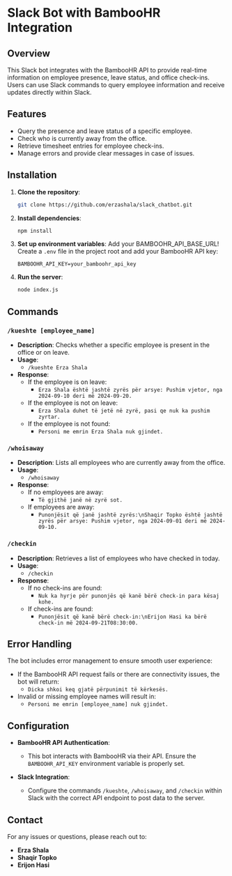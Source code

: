 # Slack Bot with BambooHR Integration

## Overview
This Slack bot integrates with the BambooHR API to provide real-time information on employee presence, leave status, and office check-ins. Users can use Slack commands to query employee information and receive updates directly within Slack.

## Features
- Query the presence and leave status of a specific employee.
- Check who is currently away from the office.
- Retrieve timesheet entries for employee check-ins.
- Manage errors and provide clear messages in case of issues.

## Installation

1. **Clone the repository**:
    ```bash
    git clone https://github.com/erzashala/slack_chatbot.git
    ```

2. **Install dependencies**:
    ```bash
    npm install
    ```

3. **Set up environment variables**:
   Add your BAMBOOHR_API_BASE_URL!
   Create a `.env` file in the project root and add your BambooHR API key:
    ```plaintext
    BAMBOOHR_API_KEY=your_bamboohr_api_key
    ```

5. **Run the server**:
    ```bash
    node index.js
    ```

## Commands

### `/kueshte [employee_name]`
- **Description**: Checks whether a specific employee is present in the office or on leave.
- **Usage**: 
  - `/kueshte Erza Shala`
- **Response**:
  - If the employee is on leave: 
    - `Erza Shala është jashtë zyrës për arsye: Pushim vjetor, nga 2024-09-10 deri më 2024-09-20.`
  - If the employee is not on leave:
    - `Erza Shala duhet të jetë në zyrë, pasi qe nuk ka pushim zyrtar.`
  - If the employee is not found:
    - `Personi me emrin Erza Shala nuk gjindet.`

### `/whoisaway`
- **Description**: Lists all employees who are currently away from the office.
- **Usage**: 
  - `/whoisaway`
- **Response**:
  - If no employees are away:
    - `Të gjithë janë në zyrë sot.`
  - If employees are away:
    - `Punonjësit që janë jashtë zyrës:\nShaqir Topko është jashtë zyrës për arsye: Pushim vjetor, nga 2024-09-01 deri më 2024-09-10.`

### `/checkin`
- **Description**: Retrieves a list of employees who have checked in today.
- **Usage**: 
  - `/checkin`
- **Response**:
  - If no check-ins are found:
    - `Nuk ka hyrje për punonjës që kanë bërë check-in para kësaj kohe.`
  - If check-ins are found:
    - `Punonjësit që kanë bërë check-in:\nErijon Hasi ka bërë check-in më 2024-09-21T08:30:00.`

## Error Handling
The bot includes error management to ensure smooth user experience:
- If the BambooHR API request fails or there are connectivity issues, the bot will return:
  - `Dicka shkoi keq gjatë përpunimit të kërkesës.`
- Invalid or missing employee names will result in:
  - `Personi me emrin [employee_name] nuk gjindet.`

## Configuration

- **BambooHR API Authentication**:
  - This bot interacts with BambooHR via their API. Ensure the `BAMBOOHR_API_KEY` environment variable is properly set.
  
- **Slack Integration**:
  - Configure the commands `/kueshte`, `/whoisaway`, and `/checkin` within Slack with the correct API endpoint to post data to the server.


## Contact
For any issues or questions, please reach out to:
- **Erza Shala** 
- **Shaqir Topko** 
- **Erijon Hasi** 
